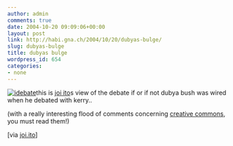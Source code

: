 ```yaml
---
author: admin
comments: true
date: 2004-10-20 09:09:06+00:00
layout: post
link: http://habi.gna.ch/2004/10/20/dubyas-bulge/
slug: dubyas-bulge
title: dubyas bulge
wordpress_id: 654
categories:
- none
---
```


[![idebate](http://habi.gna.ch/blog/images/idebate-tm.jpg)](http://habi.gna.ch/blog/images/idebate.gif)this is [joi ito](http://joi.ito.com/)s view of the debate if or if not dubya bush was wired when he debated with kerry..  


(with a really interesting flood of comments concerning [creative commons](http://www.creativecommons.org/), you must read them!)

[via [joi.ito](http://joi.ito.com/archives/2004/10/20/idebate.html)]
